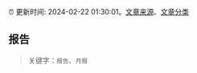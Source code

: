 :alarm_clock: 更新时间: 2024-02-22 01:30:01。[文章来源](/README.md)、[文章分类](/TAGS.md)

## 报告


> 关键字：`报告`、`月报`



